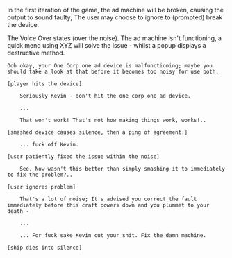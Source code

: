In the first iteration of the game, the ad machine will be broken, causing the output to sound faulty; The user may choose to ignore to (prompted) break the device.

The Voice Over states (over the noise). The ad machine isn't functioning, a quick mend using XYZ will solve the issue - whilst a popup displays a destructive method.

    Ooh okay, your One Corp one ad device is malfunctioning; maybe you should take a look at that before it becomes too noisy for use both.

    [player hits the device]

        Seriously Kevin - don't hit the one corp one ad device.

        ...

        That won't work! That's not how making things work, works!..

    [smashed device causes silence, then a ping of agreement.]

        ... fuck off Kevin.

    [user patiently fixed the issue within the noise]

        See, Now wasn't this better than simply smashing it to immediately to fix the problem?..

    [user ignores problem]

        That's a lot of noise; It's advised you correct the fault immediately before this craft powers down and you plummet to your death -

        ...

        ... For fuck sake Kevin cut your shit. Fix the damn machine.

    [ship dies into silence]

